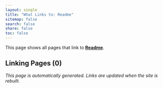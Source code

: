 ```yaml
---
layout: single
title: "What Links to: Readme"
sitemap: false
search: false
share: false
toc: false
---
```


This page shows all pages that link to **[Readme](/vendor/bundle/ruby/3.1.0/gems/jekyll-theme-tactile-0.2.0/README/)**.

## Linking Pages (0)


*This page is automatically generated. Links are updated when the site is rebuilt.*
